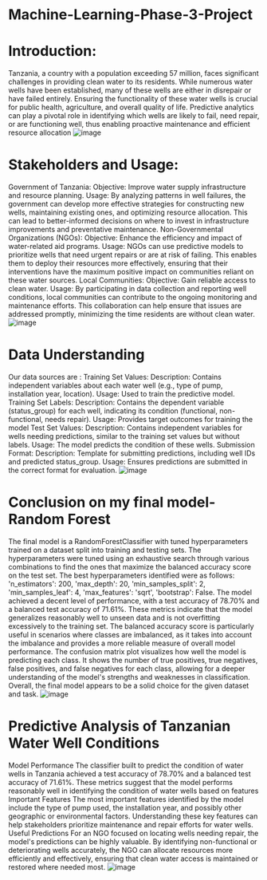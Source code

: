 # Machine-Learning-Phase-3-Project
# Introduction:
Tanzania, a country with a population exceeding 57 million, faces significant challenges in providing clean water to its residents. While numerous water wells have been established, many of these wells are either in disrepair or have failed entirely. Ensuring the functionality of these water wells is crucial for public health, agriculture, and overall quality of life. Predictive analytics can play a pivotal role in identifying which wells are likely to fail, need repair, or are functioning well, thus enabling proactive maintenance and efficient resource allocation
![image](https://github.com/Njoroge-Mwaura/Machine-Learning-Phase-3-Project/assets/31213983/701b2ef5-279f-47bb-8ae7-414f2bfae43b)
# Stakeholders and Usage:
Government of Tanzania:
Objective: Improve water supply infrastructure and resource planning.
Usage: By analyzing patterns in well failures, the government can develop more effective strategies for constructing new wells, maintaining existing ones, and optimizing resource allocation. This can lead to better-informed decisions on where to invest in infrastructure improvements and preventative maintenance.
Non-Governmental Organizations (NGOs):
Objective: Enhance the efficiency and impact of water-related aid programs.
Usage: NGOs can use predictive models to prioritize wells that need urgent repairs or are at risk of failing. This enables them to deploy their resources more effectively, ensuring that their interventions have the maximum positive impact on communities reliant on these water sources.
Local Communities:
Objective: Gain reliable access to clean water.
Usage: By participating in data collection and reporting well conditions, local communities can contribute to the ongoing monitoring and maintenance efforts. This collaboration can help ensure that issues are addressed promptly, minimizing the time residents are without clean water.
![image](https://github.com/Njoroge-Mwaura/Machine-Learning-Phase-3-Project/assets/31213983/11525be3-ecbd-4758-b006-b72e5e7c882c)
# Data Understanding
Our data sources are :
Training Set Values:
Description: Contains independent variables about each water well (e.g., type of pump, installation year, location).
Usage: Used to train the predictive model.
Training Set Labels:
Description: Contains the dependent variable (status_group) for each well, indicating its condition (functional, non-functional, needs repair).
Usage: Provides target outcomes for training the model
Test Set Values:
Description: Contains independent variables for wells needing predictions, similar to the training set values but without labels.
Usage: The model predicts the condition of these wells.
Submission Format:
Description: Template for submitting predictions, including well IDs and predicted status_group.
Usage: Ensures predictions are submitted in the correct format for evaluation.
![image](https://github.com/Njoroge-Mwaura/Machine-Learning-Phase-3-Project/assets/31213983/a9607747-38e7-422f-bbed-f1dcae73cc0d)
# Conclusion on my final model- Random Forest
The final model is a RandomForestClassifier with tuned hyperparameters trained on a dataset split into training and testing sets. The hyperparameters were tuned using an exhaustive search through various combinations to find the ones that maximize the balanced accuracy score on the test set. The best hyperparameters identified were as follows: 'n_estimators': 200, 'max_depth': 20, 'min_samples_split': 2, 'min_samples_leaf': 4, 'max_features': 'sqrt', 'bootstrap': False.
The model achieved a decent level of performance, with a test accuracy of 78.70% and a balanced test accuracy of 71.61%. These metrics indicate that the model generalizes reasonably well to unseen data and is not overfitting excessively to the training set. The balanced accuracy score is particularly useful in scenarios where classes are imbalanced, as it takes into account the imbalance and provides a more reliable measure of overall model performance.
The confusion matrix plot visualizes how well the model is predicting each class. It shows the number of true positives, true negatives, false positives, and false negatives for each class, allowing for a deeper understanding of the model's strengths and weaknesses in classification. Overall, the final model appears to be a solid choice for the given dataset and task.
![image](https://github.com/Njoroge-Mwaura/Machine-Learning-Phase-3-Project/assets/31213983/8c9168ed-ff8e-4e60-b227-8f94ebb0b432)
# Predictive Analysis of Tanzanian Water Well Conditions
Model Performance The classifier built to predict the condition of water wells in Tanzania achieved a test accuracy of 78.70% and a balanced test accuracy of 71.61%. These metrics suggest that the model performs reasonably well in identifying the condition of water wells based on features
Important Features The most important features identified by the model include the type of pump used, the installation year, and possibly other geographic or environmental factors. Understanding these key features can help stakeholders prioritize maintenance and repair efforts for water wells.
Useful Predictions For an NGO focused on locating wells needing repair, the model's predictions can be highly valuable. By identifying non-functional or deteriorating wells accurately, the NGO can allocate resources more efficiently and effectively, ensuring that clean water access is maintained or restored where needed most.
![image](https://github.com/Njoroge-Mwaura/Machine-Learning-Phase-3-Project/assets/31213983/e1f493c0-ae25-40c1-b31d-d3de0393f924)
